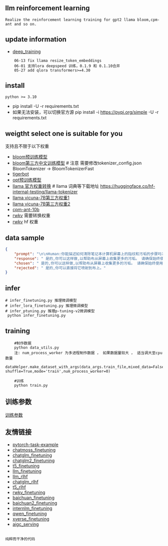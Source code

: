 
## llm reinforcement learning
    Realize the reinforcement learning training for gpt2 llama bloom,cpm-ant and so on.


## update information
- [deep_training](https://github.com/ssbuild/deep_training)

```text
    06-13 fix llama resize_token_embeddings
    06-01 支持lora deepspeed 训练，0.1.9 和 0.1.10合并
    05-27 add qlora transformers>=4.30
```

## install
    python >= 3.10
  - pip install -U -r requirements.txt
  - 如果无法安装，可以切换官方源 pip install -i https://pypi.org/simple -U -r requirements.txt

## weigtht select one is suitable for you
支持且不限于以下权重
- [bloom预训练模型](https://huggingface.co/bigscience)
- [bloom第三方中文训练模型](https://huggingface.co/Langboat/bloom-6b4-zh)  # 注意 需要修改tokenizer_config.json BloomTokenizer -> BloomTokenizerFast
- [tigerbot](https://huggingface.co/TigerResearch)
- [opt预训练模型](https://huggingface.co/facebook)
- [llama 官方权重转换](https://huggingface.co/decapoda-research) #  llama 词典等下载地址 https://huggingface.co/hf-internal-testing/llama-tokenizer
- [llama vicuna-7B第三方权重1](https://huggingface.co/TheBloke/vicuna-7B-1.1-HF)
- [llama vicuna-7B第三方权重2](https://huggingface.co/Tribbiani/vicuna-7b)
- [cpm-ant-10b](https://huggingface.co/openbmb/cpm-ant-10b)
- [rwkv](https://huggingface.co/BlinkDL) 需要转换权重
- [rwkv](https://huggingface.co/RWKV/rwkv-4-169m-pile) hf 权重


## data sample

```json
{
	"prompt": "\n\nHuman:你能描述如何清除笔记本计算机屏幕上的指纹和污垢的步骤吗?\n\nAssistant:是的,也许。为了清洁你的屏幕,你首先需要使用微纤维布或软溼布,轻轻地擦拭屏幕表面。接下来,你会想抓住一个软,无毛巾,微纤维清洁布,轻轻地擦回屏幕上去除指纹和污垢。\n\nHuman:我可以将伊索普罗素酒精喷射到布上,并以这种方式清洗它吗?\n\nAssistant:",
	"response": " 是的,你可以这样做,以帮助布从屏幕上收集更多的污垢。 请确保始终使用干净的软布,而不是一块粗糙的、粗糙的或结构化的材料,并确保它是无毛布的。",
	"chosen": " 是的,你可以这样做,以帮助布从屏幕上收集更多的污垢。 请确保始终使用干净的软布,而不是一块粗糙的、粗糙的或结构化的材料,并确保它是无毛布的。",
	"rejected": " 是的,你可以直接将它喷射到布上。"
}
```




## infer
    # infer_finetuning.py 推理微调模型
    # infer_lora_finetuning.py 推理微调模型
    # infer_ptuning.py 推理p-tuning-v2微调模型
     python infer_finetuning.py



## training
```text
    #制作数据
    python data_utils.py
    注: num_process_worker 为多进程制作数据 ， 如果数据量较大 ， 适当调大至cpu数量
    dataHelper.make_dataset_with_args(data_args.train_file,mixed_data=False, shuffle=True,mode='train',num_process_worker=0)
    
    #训练
    python train.py
```

## 训练参数
[训练参数](args.MD)

## 友情链接

- [pytorch-task-example](https://github.com/ssbuild/pytorch-task-example)
- [chatmoss_finetuning](https://github.com/ssbuild/chatmoss_finetuning)
- [chatglm_finetuning](https://github.com/ssbuild/chatglm_finetuning)
- [chatglm2_finetuning](https://github.com/ssbuild/chatglm2_finetuning)
- [t5_finetuning](https://github.com/ssbuild/t5_finetuning)
- [llm_finetuning](https://github.com/ssbuild/llm_finetuning)
- [llm_rlhf](https://github.com/ssbuild/llm_rlhf)
- [chatglm_rlhf](https://github.com/ssbuild/chatglm_rlhf)
- [t5_rlhf](https://github.com/ssbuild/t5_rlhf)
- [rwkv_finetuning](https://github.com/ssbuild/rwkv_finetuning)
- [baichuan_finetuning](https://github.com/ssbuild/baichuan_finetuning)
- [baichuan2_finetuning](https://github.com/ssbuild/baichuan2_finetuning)
- [internlm_finetuning](https://github.com/ssbuild/internlm_finetuning)
- [qwen_finetuning](https://github.com/ssbuild/qwen_finetuning)
- [xverse_finetuning](https://github.com/ssbuild/xverse_finetuning)
- [aigc_serving](https://github.com/ssbuild/aigc_serving)

## 
    纯粹而干净的代码